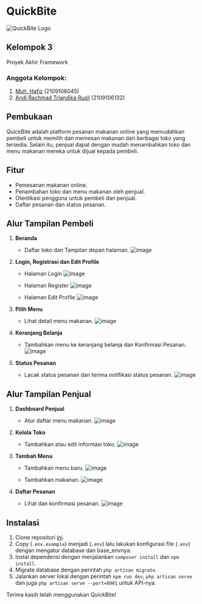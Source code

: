 # QuickBite

![QuickBite Logo](https://github.com/andirchmd/PA_Framework_QuickBite/assets/114181058/a28874a2-f756-4717-92d5-8de968effb4e)

## Kelompok 3

Proyek Akhir Framework
### Anggota Kelompok:
1. [Muh. Hafiz](https://github.com/Hafizz7) (2109106045)
2. [Andi Rachmad Triandika Rusli](https://github.com/andirchmd) (2109106132)

## Pembukaan

QuickBite adalah platform pesanan makanan online yang memudahkan pembeli untuk memilih dan memesan makanan dari berbagai toko yang tersedia. Selain itu, penjual dapat dengan mudah menambahkan toko dan menu makanan mereka untuk dijual kepada pembeli.

## Fitur

- Pemesanan makanan online.
- Penambahan toko dan menu makanan oleh penjual.
- Otentikasi pengguna untuk pembeli dan penjual.
- Daftar pesanan dan status pesanan.

## Alur Tampilan Pembeli

1. **Beranda**
   - Daftar toko dan Tampilan depan halaman.
     ![image](https://github.com/andirchmd/PA_Framework_QuickBite/assets/114181058/7270d653-57dd-439b-b5fc-76c2b213d682)

2. **Login, Registrasi dan Edit Profile**
   - Halaman Login
     ![image](https://github.com/andirchmd/PA_Framework_QuickBite/assets/114181058/33cd8baf-71a8-4560-be71-6f8972f2c000)

   - Halaman Register
     ![image](https://github.com/andirchmd/PA_Framework_QuickBite/assets/114181058/de0186f5-be96-4623-986a-8ea7143d5439)
     
   - Halaman Edit Profile
     ![image](https://github.com/andirchmd/PA_Framework_QuickBite/assets/114181058/b01e8af5-e155-4d15-9cc0-75ce9cb462f0)

3. **Pilih Menu**
   - Lihat detail menu makanan.
     ![image](https://github.com/andirchmd/PA_Framework_QuickBite/assets/114181058/ee344ef8-12d4-4f55-a339-9c4e564a0273)
     
4. **Keranjang Belanja**
   - Tambahkan menu ke keranjang belanja dan Konfirmasi Pesanan.
     ![image](https://github.com/andirchmd/PA_Framework_QuickBite/assets/114181058/82449d70-c49b-4ba4-beef-514cfd935c2a)

5. **Status Pesanan**
   - Lacak status pesanan dan terima notifikasi status pesanan.
     ![image](https://github.com/andirchmd/PA_Framework_QuickBite/assets/114181058/75e1764a-6143-4f71-880c-e5c6e6d93b75)

## Alur Tampilan Penjual

1. **Dashboard Penjual**
   - Atur daftar menu makanan.
     ![image](https://github.com/andirchmd/PA_Framework_QuickBite/assets/114181058/8e4ab6f0-0a90-4316-b957-34d9b7a1f2f2)


2. **Kelola Toko**
   - Tambahkan atau edit informasi toko.
     ![image](https://github.com/andirchmd/PA_Framework_QuickBite/assets/114181058/ef3814b7-f1f9-407d-b58b-c2cb2f5e997e)


3. **Tambah Menu**
   - Tambahkan menu baru.
     ![image](https://github.com/andirchmd/PA_Framework_QuickBite/assets/114181058/fb3bd554-1dd9-4750-a319-17a4caa59b7e)

   - Tambahkan makanan.
     ![image](https://github.com/andirchmd/PA_Framework_QuickBite/assets/114181058/02f7d659-c232-4230-b330-81bcfb1c1ece)

4. **Daftar Pesanan**
   - Lihat dan konfirmasi pesanan.
     ![image](https://github.com/andirchmd/PA_Framework_QuickBite/assets/114181058/36ad72b2-bbad-4e6e-9310-8058672656a2)

## Instalasi

1. Clone repositori [ini](https://github.com/Hafizz7/PA_Framework_QuickBite.git).
2. Copy (`.env.example`) menjadi (`.env`) lalu lakukan konfigurasi file (`.env`) dengan mengatur database dan base_envnya.
3. Instal dependensi dengan menjalankan `composer install` dan `npm install`.
4. Migrate database dengan perintah `php artisan migrate`.
5. Jalankan server lokal dengan perintah `npm run dev`, `php artisan serve` dan juga `php artisan serve --port=8001` untuk API-nya.

Terima kasih telah menggunakan QuickBite!
